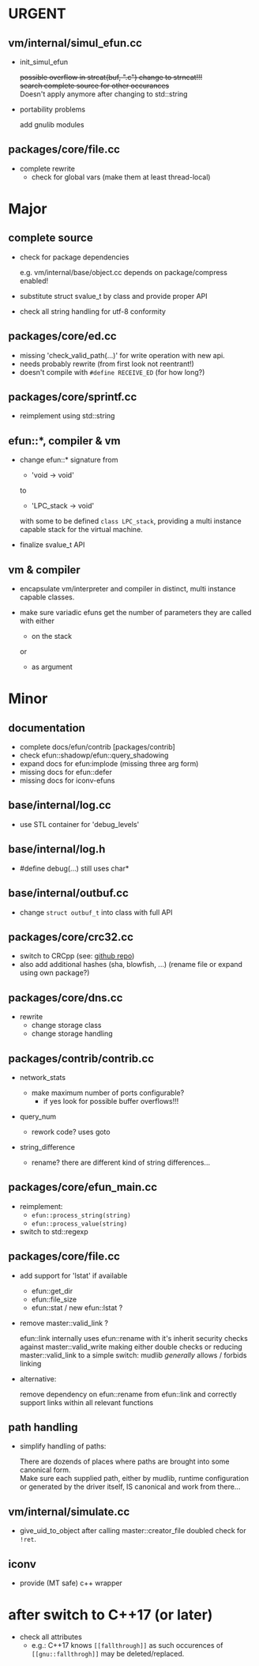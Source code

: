 # URGENT #
## vm/internal/simul\_efun.cc ##
- init\_simul\_efun

    ~~possible overflow in strcat(buf, ".c") change to strncat!!!~~  
    ~~search complete source for other occurances~~  
    Doesn't apply anymore after changing to std::string
- portability problems

    add gnulib modules

## packages/core/file.cc ##
- complete rewrite
    - check for global vars (make them at least thread-local)

# Major #
## complete source ##
- check for package dependencies

    e.g. vm/internal/base/object.cc depends on package/compress enabled!
- substitute struct svalue\_t by class and provide proper API
- check all string handling for utf-8 conformity

## packages/core/ed.cc ##
- missing 'check\_valid\_path(...)' for write operation with new api.
- needs probably rewrite (from first look not reentrant!)
- doesn't compile with ```#define RECEIVE_ED``` (for how long?)

## packages/core/sprintf.cc ##
- reimplement using std::string

## efun::\*, compiler & vm ##
- change efun::\* signature from  
    - 'void -> void'

    to
    - 'LPC_stack -> void'

    with some to be defined ```class LPC_stack```, providing a multi instance
    capable stack for the virtual machine.
- finalize svalue_t API

## vm & compiler ##
- encapsulate vm/interpreter and compiler in distinct, multi instance capable
  classes.
- make sure variadic efuns get the number of parameters they are called with either
    - on the stack

    or
    - as argument

# Minor #
## documentation ##
- complete docs/efun/contrib [packages/contrib]
- check efun::shadowp/efun::query_shadowing
- expand docs for efun:implode (missing three arg form)
- missing docs for efun::defer
- missing docs for iconv-efuns

## base/internal/log.cc
- use STL container for 'debug_levels'

## base/internal/log.h
- \#define debug(...) still uses char\*

## base/internal/outbuf.cc ##
- change ```struct outbuf_t``` into class with full API

## packages/core/crc32.cc ##
- switch to CRCpp (see: [github repo](https://github.com/Shea690901/CRCpp "forked from d-bahr/CRCpp"))
- also add additional hashes (sha, blowfish, ...) (rename file or expand using own package?)

## packages/core/dns.cc ##
- rewrite
    - change storage class
    - change storage handling

## packages/contrib/contrib.cc ##
- network\_stats
    - make maximum number of ports configurable?
        - if yes look for possible buffer overflows!!!

- query\_num
    - rework code? uses goto

- string\_difference
    - rename? there are different kind of string differences...

## packages/core/efun_main.cc ##
- reimplement:
    - ```efun::process_string(string)```
    - ```efun::process_value(string)```
- switch to std::regexp

## packages/core/file.cc ##
- add support for 'lstat' if available
    - efun::get\_dir
    - efun::file\_size
    - efun::stat / new efun::lstat ?
- remove master::valid\_link ?

    efun::link internally uses efun::rename with it's inherit security checks
    against master::valid\_write making either double checks or reducing
    master::valid\_link to a simple switch: mudlib _generally_ allows / forbids
    linking
- alternative:

    remove dependency on efun::rename from efun::link and correctly support
    links within all relevant functions

## path handling ##
- simplify handling of paths:

    There are dozends of places where paths are brought into some canonical
    form.  
    Make sure each supplied path, either by mudlib, runtime configuration or
    generated by the driver itself, IS canonical and work from there...

## vm/internal/simulate.cc ##
- give_uid_to_object
    after calling master::creator_file doubled check for ```!ret```.

## iconv ##
- provide (MT safe) c++ wrapper

# after switch to C++17 (or later) ##
- check all attributes
    - e.g.: C++17 knows ```[[fallthrough]]``` as such occurences of
      ```[[gnu::fallthrogh]]``` may be deleted/replaced.

